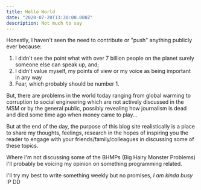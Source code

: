 ```yaml
---
title: Hello World
date: "2020-07-20T13:30:00.000Z"
description: Not much to say
---
```


Honestly, I haven't seen the need to contribute or "push" anything publicly ever because: 
1.  I didn't see the point what with over 7 billion people on the planet surely someone else can speak up, and;
2.  I didn't value myself, my points of view or my voice as being important in any way 
3.  Fear, which probably should be number 1. 

But, there are problems in the world today ranging from global warming to corruption to social engineering which are not actively discussed in the MSM or by the general public, possibly revealing how journalism is dead and died some time ago when money came to play...

But at the end of the day, the purpose of this blog site realistically is a place to share my thoughts, feelings, research in the hopes of inspiring you the reader to engage with your friends/family/colleagues in discussing some of these topics. 

Where I'm not discussing some of the BHMPs (Big Hairy Monster Problems) I'll probably be voicing my opinion on something programming related.

I'll try my best to write something weekly but no promises, *I am kinda busy* :P
DD
